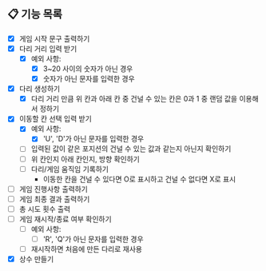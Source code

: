 ## 📋 기능 목록

- [x] 게임 시작 문구 출력하기 
- [x] 다리 거리 입력 받기  
  - [x] 예외 사항:
    - [x] 3~20 사이의 숫자가 아닌 경우 
    - [x] 숫자가 아닌 문자를 입력한 경우 
- [x] 다리 생성하기  
    - [x] 다리 거리 만큼 위 칸과 아래 칸 중 건널 수 있는 칸은 0과 1 중 랜덤 값을 이용해서 정하기
- [x] 이동할 칸 선택 입력 받기 
  - [x] 예외 사항:
    - [x] 'U', 'D'가 아닌 문자를 입력한 경우
  - [ ] 입력된 값이 같은 포지션의 건널 수 있는 값과 같는지 아닌지 확인하기 
  - [ ] 위 칸인지 아래 칸인지, 방향 확인하기 
  - [ ] 다리/게임 움직임 기록하기 
    - 이동한 칸을 건널 수 있다면 O로 표시하고 건널 수 없다면 X로 표시
- [ ] 게임 진행사항 출력하기
- [ ] 게임 최종 결과 출력하기 
- [ ] 총 시도 횟수 출력 
- [ ] 게임 재시작/종료 여부 확인하기  
  - [ ] 예외 사항:
    - [ ] 'R', 'Q'가 아닌 문자를 입력한 경우 
  - [ ] 재시작하면 처음에 만든 다리로 재사용

- [x] 상수 만들기 